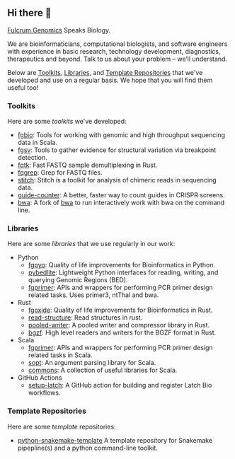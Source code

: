 ## Hi there 👋 

[Fulcrum Genomics](https://fulcrumgenomics.com/) Speaks Biology.

We are bioinformaticians, computational biologists, and software engineers with experience in basic research, technology development, diagnostics, therapeutics and beyond.
Talk to us about your problem – we’ll understand.

Below are [Toolkits](#toolkits), [Libraries](#libraries), and [Template Repositories](#template-repositories) that we've developed and use on a regular basis.
We hope that you will find them useful too!

### Toolkits 
Here are some _toolkits_ we've developed:

* [fgbio](https://github.com/fulcrumgenomics/fgbio): Tools for working with genomic and high throughput sequencing data in Scala.
* [fgsv](https://github.com/fulcrumgenomics/fgsv): Tools to gather evidence for structural variation via breakpoint detection.
* [fqtk](https://github.com/fulcrumgenomics/fqtk): Fast FASTQ sample demultiplexing in Rust.
* [fqgrep](https://github.com/fulcrumgenomics/fqgrep): Grep for FASTQ files.
* [stitch](https://github.com/fulcrumgenomics/stitch): Stitch is a toolkit for analysis of chimeric reads in sequencing data.
* [guide-counter](https://github.com/fulcrumgenomics/guide-counter): A better, faster way to count guides in CRISPR screens.
* [bwa](https://github.com/fulcrumgenomics/bwa/tree/interactive_aln): A fork of [bwa](https://github.com/lh3/bwa) to run interactively work with bwa on the command line.


### Libraries

Here are some _libraries_ that we use regularly in our work:

* Python
  * [fgpyo](https://github.com/fulcrumgenomics/fgpyo): Quality of life improvements for Bioinformatics in Python.
  * [pybedlite](https://github.com/fulcrumgenomics/pybedlite): Lightweight Python interfaces for reading, writing, and querying Genomic Regions (BED).
  * [fgprimer](https://github.com/fulcrumgenomics/fgprimer): APIs and wrappers for performing PCR primer design related tasks. Uses primer3, ntThal and bwa.
* Rust
  * [fgoxide](https://github.com/fulcrumgenomics/fgoxide): Quality of life improvements for Bioinformatics in Rust.
  * [read-structure](https://github.com/fulcrumgenomics/read-structure): Read structures in rust.
  * [pooled-writer](https://github.com/fulcrumgenomics/pooled-writer): A pooled writer and compressor library in Rust.
  * [bgzf](https://github.com/fulcrumgenomics/bgzf): High level readers and writers for the BGZF format in Rust.
* Scala
  * [fgprimer](https://github.com/fulcrumgenomics/fgprimer): APIs and wrappers for performing PCR primer design related tasks in Scala.
  * [sopt](https://github.com/fulcrumgenomics/sopt): An argument parsing library for Scala.
  * [commons](https://github.com/fulcrumgenomics/commons): A collection of useful libraries for Scala.
* GitHub Actions
  * [setup-latch](https://github.com/fulcrumgenomics/setup-latch): A GitHub action for building and register Latch Bio workflows.

### Template Repositories

Here are some _template_ repositories:
* [python-snakemake-template](https://github.com/fulcrumgenomics/python-snakemake-template) A template repository for Snakemake pipepline(s) and a python command-line toolkit.

<!--

**Here are some ideas to get you started:**

🙋‍♀️ A short introduction - what is your organization all about?
🌈 Contribution guidelines - how can the community get involved?
👩‍💻 Useful resources - where can the community find your docs? Is there anything else the community should know?
🍿 Fun facts - what does your team eat for breakfast?
🧙 Remember, you can do mighty things with the power of [Markdown](https://docs.github.com/github/writing-on-github/getting-started-with-writing-and-formatting-on-github/basic-writing-and-formatting-syntax)
-->

